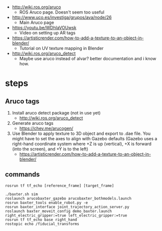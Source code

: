 - http://wiki.ros.org/aruco
  - ROS Aruco page. Doesn't seem too useful
- http://www.uco.es/investiga/grupos/ava/node/26
  - Main Aruco page
- https://youtu.be/WDhIaVOUwsk
  - Video on setting up AR tags
- https://artisticrender.com/how-to-add-a-texture-to-an-object-in-blender/
  - Tutorial on UV texture mapping in Blender
- http://wiki.ros.org/aruco_detect
  - Maybe use aruco instead of alvar? better documentation and i know how.
# steps
## Aruco tags
1. Install aruco detect package (not in use yet)
   - http://wiki.ros.org/aruco_detect
1. Generate aruco tags
   - https://chev.me/arucogen/
1. Use Blender to apply texture to 3D object and export to .dae file. You might have to set the axes to align with Gazebo defaults (Gazebo uses a right-hand coordinate system where +Z is up (vertical), +X is forward (into the screen), and +Y is to the left)
   - https://artisticrender.com/how-to-add-a-texture-to-an-object-in-blender/
## commands
```
rosrun tf tf_echo [reference_frame] [target_frame]

./baxter.sh sim
roslaunch arucobaxter_gazebo arucobaxter_bothmodels.launch 
rosrun baxter_tools enable_robot.py -e
rosrun baxter_interface joint_trajectory_action_server.py
roslaunch baxter_moveit_config demo_baxter.launch right_electric_gripper:=true left_electric_gripper:=true
rosrun tf tf_echo base right_hand
rostopic echo /fiducial_transforms
```
